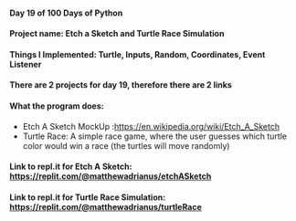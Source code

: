 #### Day 19 of 100 Days of Python
#### Project name: Etch a Sketch and Turtle Race Simulation
#### Things I Implemented: Turtle, Inputs, Random, Coordinates, Event Listener

#### There are 2 projects for day 19, therefore there are 2 links

#### What the program does:
- Etch A Sketch MockUp :https://en.wikipedia.org/wiki/Etch_A_Sketch
- Turtle Race: A simple race game, where the user guesses which turtle color would win a race (the turtles will move randomly)

#### Link to repl.it for Etch A Sketch: https://replit.com/@matthewadrianus/etchASketch
#### Link to repl.it for Turtle Race Simulation: https://replit.com/@matthewadrianus/turtleRace
